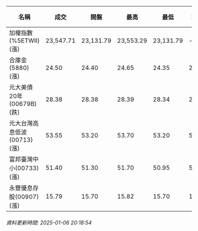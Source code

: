 | 名稱 | 成交 | 開盤 | 最高 | 最低 | 均價 | 成交金額(億) | 昨收 | 漲跌幅 | 漲跌 | 總量 | 昨量 | 振幅 |
| -------- | -------- | -------- | -------- |-------- | -------- | -------- |-------- |-------- |-------- | -------- | -------- |-------- |
|加權指數(%5ETWII) (漲)|23,547.71|23,131.79|23,553.29|23,131.79|-|4,071.41|22,908.30|2.79%|639.41|7,103,756|0|1.84%|
|合庫金(5880) (漲)|24.50|24.40|24.65|24.35|24.51|2.55|24.30|0.82%|0.20|10,408|4,691|1.23%|
|元大美債20年(00679B) (跌)|28.38|28.38|28.39|28.34|28.36|12.77|28.63|0.87%|0.25|45,036|24,757|0.17%|
|元大台灣高息低波(00713) (漲)|53.55|53.20|53.70|53.20|53.52|4.53|53.00|1.04%|0.55|8,472|7,823|0.94%|
|富邦臺灣中小(00733) (漲)|51.40|51.30|51.70|50.95|51.38|0.802|50.90|0.98%|0.50|1,561|1,830|1.47%|
|永豐優息存股(00907) (漲)|15.79|15.70|15.82|15.70|15.78|0.335|15.66|0.83%|0.13|2,126|1,809|0.77%|
###### 資料更新時間: 2025-01-06 20:18:54